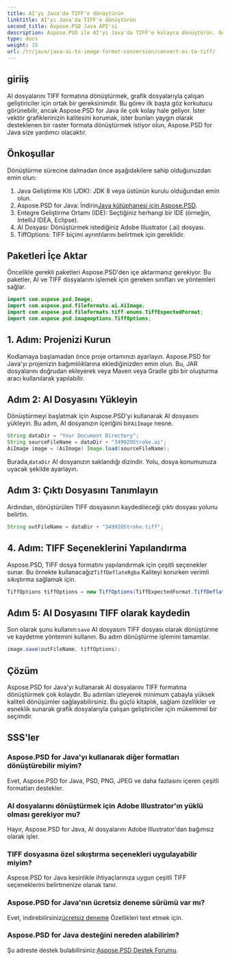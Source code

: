 ```yaml
---
title: AI'yı Java'da TIFF'e dönüştürün
linktitle: AI'yı Java'da TIFF'e dönüştürün
second_title: Aspose.PSD Java API'si
description: Aspose.PSD ile AI'yi Java'da TIFF'e kolayca dönüştürün. Geliştiriciler için adım adım kılavuz. İndirme, kurulum ve kod parçacıkları dahildir.
type: docs
weight: 15
url: /tr/java/java-ai-to-image-format-conversion/convert-ai-to-tiff/
---
```

## giriiş
AI dosyalarını TIFF formatına dönüştürmek, grafik dosyalarıyla çalışan geliştiriciler için ortak bir gereksinimdir. Bu görev ilk başta göz korkutucu görünebilir, ancak Aspose.PSD for Java ile çok kolay hale geliyor. İster vektör grafiklerinizin kalitesini korumak, ister bunları yaygın olarak desteklenen bir raster formata dönüştürmek istiyor olun, Aspose.PSD for Java size yardımcı olacaktır.
## Önkoşullar
Dönüştürme sürecine dalmadan önce aşağıdakilere sahip olduğunuzdan emin olun:
1. Java Geliştirme Kiti (JDK): JDK 8 veya üstünün kurulu olduğundan emin olun.
2. Aspose.PSD for Java: İndirin[Java kütüphanesi için Aspose.PSD](https://releases.aspose.com/psd/java/).
3. Entegre Geliştirme Ortamı (IDE): Seçtiğiniz herhangi bir IDE (örneğin, IntelliJ IDEA, Eclipse).
4. AI Dosyası: Dönüştürmek istediğiniz Adobe Illustrator (.ai) dosyası.
5. TiffOptions: TIFF biçimi ayrıntılarını belirtmek için gereklidir.
## Paketleri İçe Aktar
Öncelikle gerekli paketleri Aspose.PSD'den içe aktarmanız gerekiyor. Bu paketler, AI ve TIFF dosyalarını işlemek için gereken sınıfları ve yöntemleri sağlar.
```java
import com.aspose.psd.Image;
import com.aspose.psd.fileformats.ai.AiImage;
import com.aspose.psd.fileformats.tiff.enums.TiffExpectedFormat;
import com.aspose.psd.imageoptions.TiffOptions;
```
## 1. Adım: Projenizi Kurun
Kodlamaya başlamadan önce proje ortamınızı ayarlayın. Aspose.PSD for Java'yı projenizin bağımlılıklarına eklediğinizden emin olun. Bu, JAR dosyalarını doğrudan ekleyerek veya Maven veya Gradle gibi bir oluşturma aracı kullanılarak yapılabilir.
## Adım 2: AI Dosyasını Yükleyin
 Dönüştürmeyi başlatmak için Aspose.PSD'yi kullanarak AI dosyasını yükleyin. Bu adım, AI dosyanızın içeriğini bir`AiImage` nesne.
```java
String dataDir = "Your Document Directory";
String sourceFileName = dataDir + "34992OStroke.ai";
AiImage image = (AiImage) Image.load(sourceFileName);
```
 Burada,`dataDir` AI dosyanızın saklandığı dizindir. Yolu, dosya konumunuza uyacak şekilde ayarlayın.
## Adım 3: Çıktı Dosyasını Tanımlayın
Ardından, dönüştürülen TIFF dosyasının kaydedileceği çıktı dosyası yolunu belirtin.
```java
String outFileName = dataDir + "34992OStroke.tiff";
```
## 4. Adım: TIFF Seçeneklerini Yapılandırma
 Aspose.PSD, TIFF dosya formatını yapılandırmak için çeşitli seçenekler sunar. Bu örnekte kullanacağız`TiffDeflateRgba` Kaliteyi korurken verimli sıkıştırma sağlamak için.
```java
TiffOptions tiffOptions = new TiffOptions(TiffExpectedFormat.TiffDeflateRgba);
```
## Adım 5: AI Dosyasını TIFF olarak kaydedin
 Son olarak şunu kullanın:`save` AI dosyasını TIFF dosyası olarak dönüştürme ve kaydetme yöntemini kullanın. Bu adım dönüştürme işlemini tamamlar.
```java
image.save(outFileName, tiffOptions);
```

## Çözüm
Aspose.PSD for Java'yı kullanarak AI dosyalarını TIFF formatına dönüştürmek çok kolaydır. Bu adımları izleyerek minimum çabayla yüksek kaliteli dönüşümler sağlayabilirsiniz. Bu güçlü kitaplık, sağlam özellikler ve esneklik sunarak grafik dosyalarıyla çalışan geliştiriciler için mükemmel bir seçimdir.
## SSS'ler
### Aspose.PSD for Java'yı kullanarak diğer formatları dönüştürebilir miyim?
Evet, Aspose.PSD for Java, PSD, PNG, JPEG ve daha fazlasını içeren çeşitli formatları destekler.
### AI dosyalarını dönüştürmek için Adobe Illustrator'ın yüklü olması gerekiyor mu?
Hayır, Aspose.PSD for Java, AI dosyalarını Adobe Illustrator'dan bağımsız olarak işler.
### TIFF dosyasına özel sıkıştırma seçenekleri uygulayabilir miyim?
Aspose.PSD for Java kesinlikle ihtiyaçlarınıza uygun çeşitli TIFF seçeneklerini belirtmenize olanak tanır.
### Aspose.PSD for Java'nın ücretsiz deneme sürümü var mı?
 Evet, indirebilirsiniz[ücretsiz deneme](https://releases.aspose.com/) Özellikleri test etmek için.
### Aspose.PSD for Java desteğini nereden alabilirim?
 Şu adreste destek bulabilirsiniz:[Aspose.PSD Destek Forumu](https://forum.aspose.com/c/psd/34).
